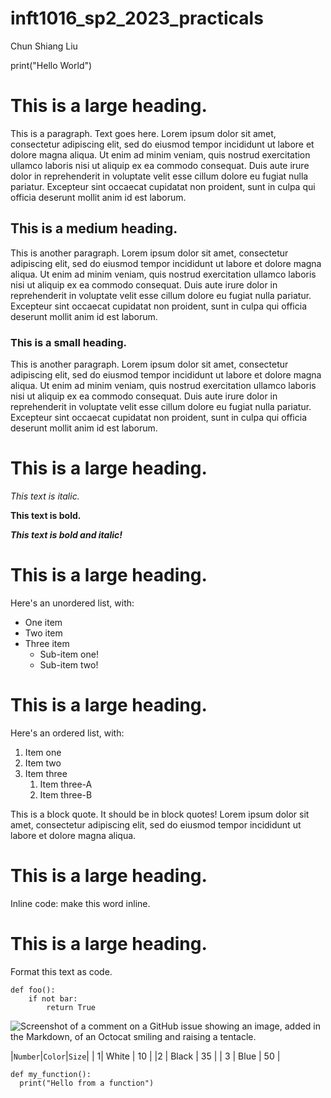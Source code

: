 # inft1016_sp2_2023_practicals

Chun Shiang Liu

print("Hello World")

# This is a large heading. 
This is a paragraph. Text goes here. Lorem ipsum dolor sit amet, consectetur adipiscing elit, sed do eiusmod tempor incididunt ut labore et dolore magna aliqua. Ut enim ad minim veniam, quis nostrud exercitation ullamco laboris nisi ut aliquip ex ea commodo consequat. Duis aute irure dolor in reprehenderit in voluptate velit esse cillum dolore eu fugiat nulla pariatur. Excepteur sint occaecat cupidatat non proident, sunt in culpa qui officia deserunt mollit anim id est laborum.

## This is a medium heading. 

This is another paragraph. Lorem ipsum dolor sit amet, consectetur adipiscing elit, sed do eiusmod tempor incididunt ut labore et dolore magna aliqua. Ut enim ad minim veniam, quis nostrud exercitation ullamco laboris nisi ut aliquip ex ea commodo consequat. Duis aute irure dolor in reprehenderit in voluptate velit esse cillum dolore eu fugiat nulla pariatur. Excepteur sint occaecat cupidatat non proident, sunt in culpa qui officia deserunt mollit anim id est laborum.

### This is a small heading. 

This is another paragraph. Lorem ipsum dolor sit amet, consectetur adipiscing elit, sed do eiusmod tempor incididunt ut labore et dolore magna aliqua. Ut enim ad minim veniam, quis nostrud exercitation ullamco laboris nisi ut aliquip ex ea commodo consequat. Duis aute irure dolor in reprehenderit in voluptate velit esse cillum dolore eu fugiat nulla pariatur. Excepteur sint occaecat cupidatat non proident, sunt in culpa qui officia deserunt mollit anim id est laborum.

# This is a large heading. 

*This text is italic.*

**This text is bold.**

***This text is bold and italic!***

# This is a large heading. 


Here's an unordered list, with:
- One item
- Two item
- Three item
    - Sub-item one!
    - Sub-item two!

# This is a large heading. 

Here's an ordered list, with:
1. Item one
2. Item two
3. Item three
    1. Item three-A
    2. Item three-B

This is a block quote. It should be in block quotes! Lorem ipsum dolor sit amet, consectetur adipiscing elit, sed do eiusmod tempor incididunt ut labore et dolore magna aliqua.

# This is a large heading. 

Inline code: make this word inline. 

# This is a large heading. 

Format this text as code. 
```
def foo():
    if not bar:
        return True
```

        
![Screenshot of a comment on a GitHub issue showing an image, added in the Markdown, of an Octocat smiling and raising a tentacle.](https://upload.wikimedia.org/wikipedia/commons/0/03/Kismet-IMG_6007-black.jpg)

|`Number`|`Color`|`Size`| 
|       1| White |  10  |
|2       | Black |  35  |
|   3    | Blue  |  50  | 

```
def my_function():
  print("Hello from a function")
```

